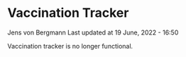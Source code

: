 Vaccination Tracker
================
Jens von Bergmann
Last updated at 19 June, 2022 - 16:50

Vaccination tracker is no longer functional.
